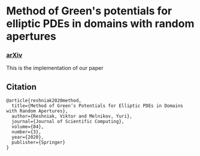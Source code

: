 # Method of Green's potentials for elliptic PDEs in domains with random apertures 	
### [arXiv](https://arxiv.org/abs/1812.07140)

This is the implementation of our paper

## Citation
```
@article{reshniak2020method,
  title={Method of Green’s Potentials for Elliptic PDEs in Domains with Random Apertures},
  author={Reshniak, Viktor and Melnikov, Yuri},
  journal={Journal of Scientific Computing},
  volume={84},
  number={3},
  year={2020},
  publisher={Springer}
}
```
